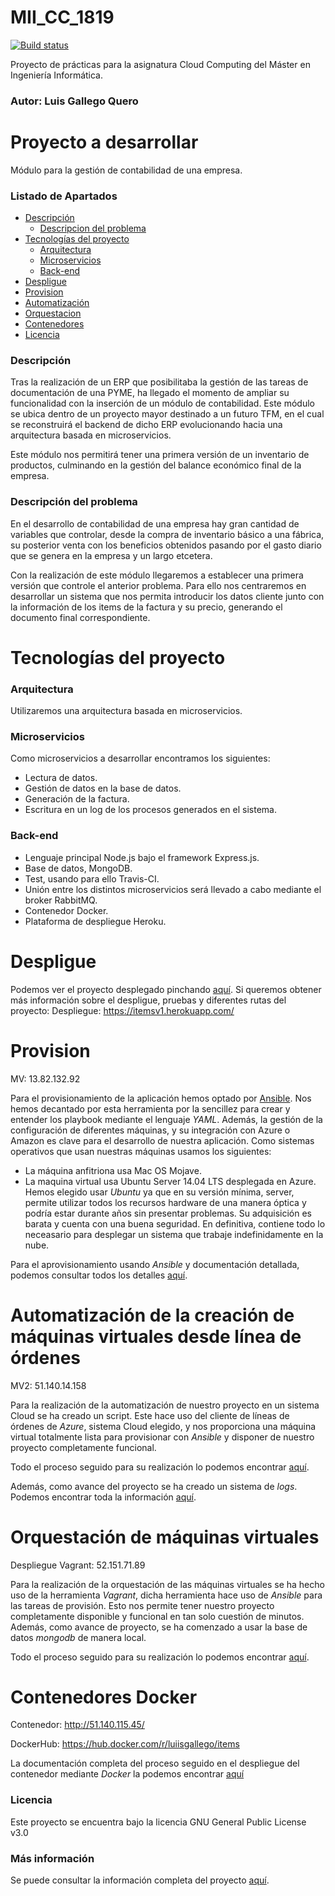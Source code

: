 # MII_CC_1819

[![Build status](https://travis-ci.com/luiisgallego/MII_CC_1819.svg?branch=master)](https://travis-ci.com/luiisgallego/MII_CC_1819)

Proyecto de prácticas para la asignatura Cloud Computing del Máster en Ingeniería Informática.

### Autor: Luis Gallego Quero

# Proyecto a desarrollar

Módulo para la gestión de contabilidad de una empresa.

### Listado de Apartados

- [Descripción](#descripcion)
    - [Descripcion del problema](#descipcion_problema)
- [Tecnologías del proyecto](#tecnologias)
    - [Arquitectura](#arquitectura)
    - [Microservicios](#microservicios)
    - [Back-end](#back_end)
- [Despligue](#despligue)
- [Provision](#provision)
- [Automatización](#automatizacion)
- [Orquestacion](#orquestacion)
- [Contenedores](#contenedores)
- [Licencia](#licencia)

### Descripción <a name="descripcion"></a>

Tras la realización de un ERP que posibilitaba la gestión de las tareas de documentación de una PYME, ha llegado el momento de ampliar su funcionalidad con la inserción de un módulo de contabilidad. Este módulo se ubica dentro de un proyecto mayor destinado a un futuro TFM, en el cual se reconstruirá el backend de dicho ERP evolucionando hacia una arquitectura basada en microservicios. 

Este módulo nos permitirá tener una primera versión de un inventario de productos, culminando en la gestión del balance económico final de la empresa.

### Descripción del problema <a name="descipcion_problema"></a>

En el desarrollo de contabilidad de una empresa hay gran cantidad de variables que controlar, desde la compra de inventario básico a una fábrica, su posterior venta con los beneficios obtenidos pasando por el gasto diario que se genera en la empresa y un largo etcetera.

Con la realización de este módulo llegaremos a establecer una primera versión que controle el anterior problema. Para ello nos centraremos en desarrollar un sistema que nos permita introducir los datos cliente junto con la información de los items de la factura y su precio, generando el documento final correspondiente. 

# Tecnologías del proyecto <a name="tecnologias"></a>

### Arquitectura <a name="arquitectura"></a>

Utilizaremos una arquitectura basada en microservicios. 

### Microservicios <a name="microservicios"></a>

Como microservicios a desarrollar encontramos los siguientes:

- Lectura de datos. 
- Gestión de datos en la base de datos.
- Generación de la factura.
- Escritura en un log de los procesos generados en el sistema.

### Back-end <a name="back_end"></a>

- Lenguaje principal Node.js bajo el framework Express.js. 
- Base de datos, MongoDB. 
- Test, usando para ello Travis-CI. 
- Unión entre los distintos microservicios será llevado a cabo mediante el broker RabbitMQ.
- Contenedor Docker. 
- Plataforma de despliegue Heroku.

# Despligue <a name="despliegue"></a>

Podemos ver el proyecto desplegado pinchando [aquí](https://itemsv1.herokuapp.com/). Si queremos obtener más información sobre el despligue, pruebas y diferentes rutas del proyecto: 
Despliegue: https://itemsv1.herokuapp.com/

# Provision <a name="provision"></a>

MV: 13.82.132.92

Para el provisionamiento de la aplicación hemos optado por [Ansible](https://www.ansible.com/). Nos hemos decantado por esta herramienta por la sencillez para crear y entender los playbook mediante el lenguaje *YAML*. Además, la gestión de la configuración de diferentes máquinas, y su integración con Azure o Amazon es clave para el desarrollo de nuestra aplicación. Como sistemas operativos que usan nuestras máquinas usamos los siguientes:

- La máquina anfitriona usa Mac OS Mojave.
- La maquina virtual usa Ubuntu Server 14.04 LTS desplegada en Azure. Hemos elegido usar *Ubuntu* ya que en su versión mínima, server, permite utilizar todos los recursos hardware de una manera óptica y podría estar durante años sin presentar problemas. Su adquisición es barata y cuenta con una buena seguridad. En definitiva, contiene todo lo neceasario para desplegar un sistema que trabaje indefinidamente en la nube.

Para el aprovisionamiento usando *Ansible* y documentación detallada, podemos consultar todos los detalles [aquí](https://github.com/luiisgallego/MII_CC_1819/blob/master/provision).

# Automatización de la creación de máquinas virtuales desde línea de órdenes <a name="automatizacion"></a>

MV2: 51.140.14.158

Para la realización de la automatización de nuestro proyecto en un sistema Cloud se ha creado un script. Este hace uso del cliente de líneas de órdenes de *Azure*, sistema Cloud elegido, y nos proporciona una máquina virtual totalmente lista para provisionar con *Ansible* y disponer de nuestro proyecto completamente funcional. 

Todo el proceso seguido para su realización lo podemos encontrar [aquí](https://github.com/luiisgallego/MII_CC_1819/blob/master/docs/automaticacionMV.md).

Además, como avance del proyecto se ha creado un sistema de *logs*. Podemos encontrar toda la información [aquí](https://github.com/luiisgallego/MII_CC_1819/blob/master/docs/logs.md).

# Orquestación de máquinas virtuales <a name="orquestacion"></a>

Despliegue Vagrant: 52.151.71.89

Para la realización de la orquestación de las máquinas virtuales se ha hecho uso de la herramienta *Vagrant*, dicha herramienta hace uso de *Ansible* para las tareas de provisión. Esto nos permite tener nuestro proyecto completamente disponible y funcional en tan solo cuestión de minutos. Además, como avance de proyecto, se ha comenzado a usar la base de datos *mongodb* de manera local.

Todo el proceso seguido para su realización lo podemos encontrar [aquí](https://github.com/luiisgallego/MII_CC_1819/blob/master/orquestacion).

# Contenedores Docker <a name="contenedores"></a>

Contenedor: http://51.140.115.45/

DockerHub: https://hub.docker.com/r/luiisgallego/items

La documentación completa del proceso seguido en el despliegue del contenedor mediante *Docker* la podemos encontrar [aquí](https://github.com/luiisgallego/MII_CC_1819/blob/master/docs/contenedores.md)

### Licencia <a name="licencia"></a>

Este proyecto se encuentra bajo la licencia GNU General Public License v3.0

### Más información

Se puede consultar la información completa del proyecto [aquí](https://luiisgallego.github.io/MII_CC_1819/).

